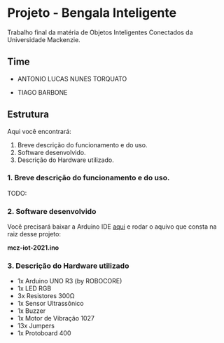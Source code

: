 # Projeto - Bengala Inteligente

Trabalho final da matéria de Objetos Inteligentes Conectados da Universidade Mackenzie.

## Time

- ANTONIO LUCAS NUNES TORQUATO

- TIAGO BARBONE

## Estrutura

Aqui você encontrará:

1. Breve descrição do funcionamento e do uso.
2. Software desenvolvido.
3. Descrição do Hardware utilizado.

### 1. Breve descrição do funcionamento e do uso.

TODO:

### 2. Software desenvolvido

Você precisará baixar a Arduino IDE  [aqui](https://www.arduino.cc/en/software) e rodar o aquivo que consta na raiz desse projeto:

**mcz-iot-2021.ino**

### 3. Descrição do Hardware utilizado

- 1x Arduino UNO R3 (by ROBOCORE)
- 1x LED RGB
- 3x Resistores 300Ω
- 1x Sensor Ultrassônico
- 1x Buzzer
- 1x Motor de Vibração 1027
- 13x Jumpers
- 1x Protoboard 400



